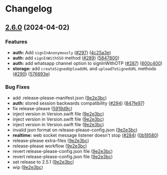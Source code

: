 # Changelog

## [2.6.0](https://github.com/supabase-community/supabase-swift/compare/2.5.0...v2.6.0) (2024-04-02)


### Features

* **auth:** Add `signInAnonymously` ([#297](https://github.com/supabase-community/supabase-swift/issues/297)) ([4c25a3e](https://github.com/supabase-community/supabase-swift/commit/4c25a3eac392b319154ffb3d5d33a0686e3781a4))
* **auth:** add `signInWithSSO` method ([#289](https://github.com/supabase-community/supabase-swift/issues/289)) ([5847800](https://github.com/supabase-community/supabase-swift/commit/5847800e8bc0fa206c036e1e151b6a004ed650f1))
* **auth:** add whatsapp channel option to signInWithOTP ([#287](https://github.com/supabase-community/supabase-swift/issues/287)) ([600c400](https://github.com/supabase-community/supabase-swift/commit/600c400c38883bb29ab236e8a1954fe8ab6ff17f))
* **storage:** add `createSignedUploadURL` and `uploadToSignedURL` methods ([#290](https://github.com/supabase-community/supabase-swift/issues/290)) ([576693e](https://github.com/supabase-community/supabase-swift/commit/576693eb374cbd00d590f24f58c4e68124dcfebf))


### Bug Fixes

* add .release-please-manifest.json ([9e2e3bc](https://github.com/supabase-community/supabase-swift/commit/9e2e3bc85a22064d0e6625210e52a285982f3ed1))
* **auth:** stored session backwards compatibility ([#294](https://github.com/supabase-community/supabase-swift/issues/294)) ([847fe97](https://github.com/supabase-community/supabase-swift/commit/847fe97b5436cfb2e1720fa559a4068b70077104))
* fix release-please ([5919d9c](https://github.com/supabase-community/supabase-swift/commit/5919d9c7d6e614535f7d121fc03b2bd7f870b5da))
* inject version in Version.swift file ([9e2e3bc](https://github.com/supabase-community/supabase-swift/commit/9e2e3bc85a22064d0e6625210e52a285982f3ed1))
* inject version in Version.swift file ([9e2e3bc](https://github.com/supabase-community/supabase-swift/commit/9e2e3bc85a22064d0e6625210e52a285982f3ed1))
* inject version in Version.swift file ([9e2e3bc](https://github.com/supabase-community/supabase-swift/commit/9e2e3bc85a22064d0e6625210e52a285982f3ed1))
* invalid json format on release-please-config.json ([9e2e3bc](https://github.com/supabase-community/supabase-swift/commit/9e2e3bc85a22064d0e6625210e52a285982f3ed1))
* **realtime:** web socket message listener doesn't stop ([#284](https://github.com/supabase-community/supabase-swift/issues/284)) ([0b19580](https://github.com/supabase-community/supabase-swift/commit/0b19580d936395a1b6177ec0b57682cab010f14a))
* release-please extra-files ([9e2e3bc](https://github.com/supabase-community/supabase-swift/commit/9e2e3bc85a22064d0e6625210e52a285982f3ed1))
* release-please workflow ([9e2e3bc](https://github.com/supabase-community/supabase-swift/commit/9e2e3bc85a22064d0e6625210e52a285982f3ed1))
* revert release-please-config.json file ([9e2e3bc](https://github.com/supabase-community/supabase-swift/commit/9e2e3bc85a22064d0e6625210e52a285982f3ed1))
* revert release-please-config.json file ([9e2e3bc](https://github.com/supabase-community/supabase-swift/commit/9e2e3bc85a22064d0e6625210e52a285982f3ed1))
* set release to 2.5.1 ([9e2e3bc](https://github.com/supabase-community/supabase-swift/commit/9e2e3bc85a22064d0e6625210e52a285982f3ed1))
* wip ([9e2e3bc](https://github.com/supabase-community/supabase-swift/commit/9e2e3bc85a22064d0e6625210e52a285982f3ed1))
